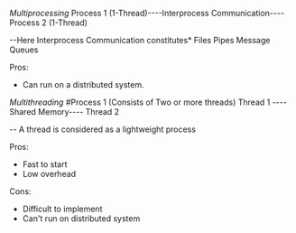 *Multiprocessing*
Process 1 (1-Thread)----Interprocess Communication----Process 2 (1-Thread)


--Here Interprocess Communication constitutes*
    Files
    Pipes
    Message Queues

Pros:
* Can run on a distributed system.


*Multithreading*
#Process 1 (Consists of Two or more threads)
Thread 1 ----Shared Memory---- Thread 2

-- A thread is considered as a lightweight process

Pros:
* Fast to start
* Low overhead

Cons:
* Difficult to implement
* Can't run on distributed system
